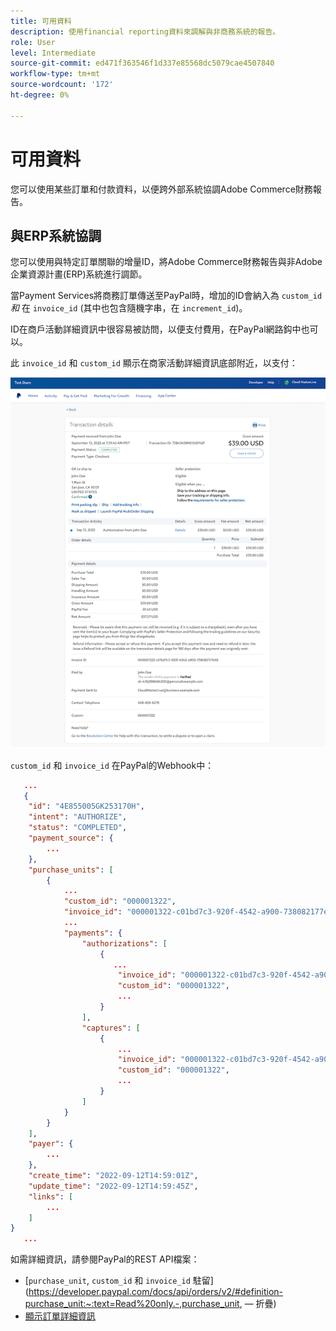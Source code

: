 ```yaml
---
title: 可用資料
description: 使用financial reporting資料來調解與非商務系統的報告。
role: User
level: Intermediate
source-git-commit: ed471f363546f1d337e85568dc5079cae4507840
workflow-type: tm+mt
source-wordcount: '172'
ht-degree: 0%

---
```


# 可用資料

您可以使用某些訂單和付款資料，以便跨外部系統協調Adobe Commerce財務報告。

## 與ERP系統協調

您可以使用與特定訂單關聯的增量ID，將Adobe Commerce財務報告與非Adobe企業資源計畫(ERP)系統進行調節。

當Payment Services將商務訂單傳送至PayPal時，增加的ID會納入為 `custom_id` _和_ 在 `invoice_id` (其中也包含隨機字串，在 `increment_id`)。

ID在商戶活動詳細資訊中很容易被訪問，以便支付費用，在PayPal網路鈎中也可以。

此 `invoice_id` 和 `custom_id` 顯示在商家活動詳細資訊底部附近，以支付：

![`custom_id` 在商家活動詳細資訊中](assets/merchant-activity-ids.png)

`custom_id` 和 `invoice_id` 在PayPal的Webhook中：

```json
   ...
   {
    "id": "4E855005GK253170H",
    "intent": "AUTHORIZE",
    "status": "COMPLETED",
    "payment_source": {
        ...
    },
    "purchase_units": [
        {
            ...
            "custom_id": "000001322",
            "invoice_id": "000001322-c01bd7c3-920f-4542-a900-738082177e92",
            ...
            "payments": {
                "authorizations": [
                    {
                       ...
                        "invoice_id": "000001322-c01bd7c3-920f-4542-a900-738082177e92",
                        "custom_id": "000001322",
                        ...
                    }
                ],
                "captures": [
                    {
                        ...
                        "invoice_id": "000001322-c01bd7c3-920f-4542-a900-738082177e92",
                        "custom_id": "000001322",
                        ...
                    }
                ]
            }
        }
    ],
    "payer": {
        ...
    },
    "create_time": "2022-09-12T14:59:01Z",
    "update_time": "2022-09-12T14:59:45Z",
    "links": [
        ...
    ]
}
   ...
```

如需詳細資訊，請參閱PayPal的REST API檔案：

* [`purchase_unit`, `custom_id` 和 `invoice_id` 駐留](https://developer.paypal.com/docs/api/orders/v2/#definition-purchase_unit:~:text=Read%20only.-,purchase_unit, — 折疊)
* [顯示訂單詳細資訊](https://developer.paypal.com/docs/api/orders/v2/#orders_get)
